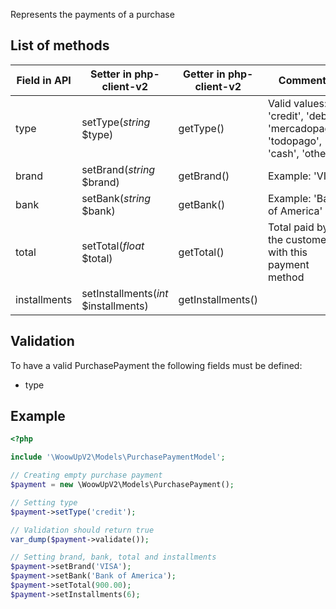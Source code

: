Represents the payments of a purchase

## List of methods

| Field in API | Setter in php-client-v2 | Getter in php-client-v2 | Comments |
| --- | --- | --- | --- |
| type | setType(*string* $type) | getType() | Valid values: 'credit', 'debit', 'mercadopago', 'todopago', 'cash', 'other'. |
| brand | setBrand(*string* $brand) | getBrand() | Example: 'VISA' |
| bank | setBank(*string* $bank) | getBank() | Example: 'Bank of America' |
| total | setTotal(*float* $total) | getTotal() | Total paid by the customer with this payment method |
| installments | setInstallments(*int* $installments) | getInstallments() | |

## Validation

To have a valid PurchasePayment the following fields must be defined:
+ type


## Example
```php
<?php

include '\WoowUpV2\Models\PurchasePaymentModel';

// Creating empty purchase payment
$payment = new \WoowUpV2\Models\PurchasePayment();

// Setting type
$payment->setType('credit');

// Validation should return true
var_dump($payment->validate());

// Setting brand, bank, total and installments
$payment->setBrand('VISA');
$payment->setBank('Bank of America');
$payment->setTotal(900.00);
$payment->setInstallments(6);

